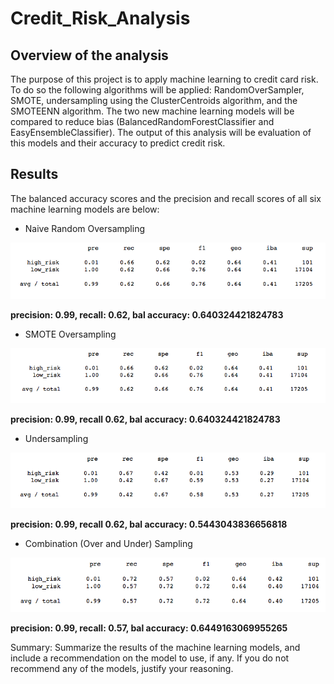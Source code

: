 # Credit_Risk_Analysis

## Overview of the analysis

The purpose of this project is to apply machine learning to credit card risk. To do so the following algorithms will be applied: RandomOverSampler, SMOTE, undersampling using the ClusterCentroids algorithm, and the SMOTEENN algorithm. The two new machine learning models will be compared to reduce bias (BalancedRandomForestClassifier and EasyEnsembleClassifier). The output of this analysis will be evaluation of this models and their accuracy to predict credit risk.

## Results
The balanced accuracy scores and the precision and recall scores of all six machine learning models are below:
- Naive Random Oversampling

![alt_text](https://github.com/NassimNatA/Credit_Risk_Analysis/blob/main/Screen%20Shot%202021-01-10%20at%201.33.30%20AM.png)

**precision: 0.99, recall: 0.62, bal accuracy:  0.640324421824783**

- SMOTE Oversampling

![alt_text](https://github.com/NassimNatA/Credit_Risk_Analysis/blob/main/Screen%20Shot%202021-01-10%20at%201.33.39%20AM.png)

**precision: 0.99, recall 0.62, bal accuracy: 0.640324421824783**

- Undersampling

![alt_text](https://github.com/NassimNatA/Credit_Risk_Analysis/blob/main/Screen%20Shot%202021-01-10%20at%201.33.45%20AM.png)

**precision: 0.99, recall 0.62, bal accuracy: 0.5443043836656818**

- Combination (Over and Under) Sampling

![alt_text](https://github.com/NassimNatA/Credit_Risk_Analysis/blob/main/Screen%20Shot%202021-01-10%20at%201.33.49%20AM.png)

**precision: 0.99, recall: 0.57, bal accuracy: 0.6449163069955265**


Summary: Summarize the results of the machine learning models, and include a recommendation on the model to use, if any. If you do not recommend any of the models, justify your reasoning.
